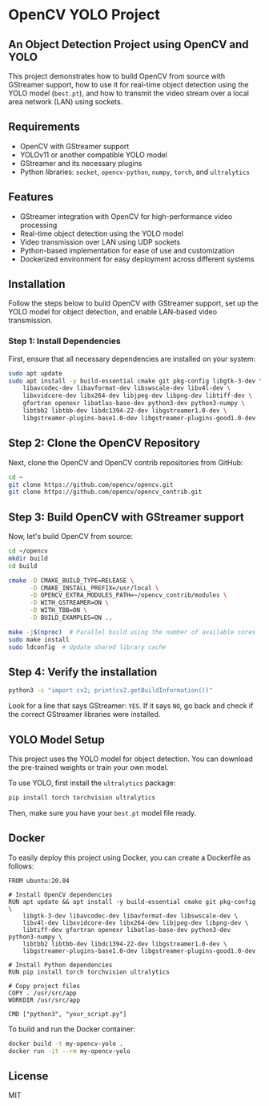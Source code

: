 # OpenCV YOLO Project

## An Object Detection Project using OpenCV and YOLO

This project demonstrates how to build OpenCV from source with GStreamer support, how to use it for real-time object detection using the YOLO model (`best.pt`), and how to transmit the video stream over a local area network (LAN) using sockets.

## Requirements
- OpenCV with GStreamer support
- YOLOv11 or another compatible YOLO model
- GStreamer and its necessary plugins
- Python libraries: `socket`, `opencv-python`, `numpy`, `torch`, and `ultralytics`

## Features
- GStreamer integration with OpenCV for high-performance video processing
- Real-time object detection using the YOLO model
- Video transmission over LAN using UDP sockets
- Python-based implementation for ease of use and customization
- Dockerized environment for easy deployment across different systems

## Installation

Follow the steps below to build OpenCV with GStreamer support, set up the YOLO model for object detection, and enable LAN-based video transmission.

### Step 1: Install Dependencies
First, ensure that all necessary dependencies are installed on your system:

```sh
sudo apt update
sudo apt install -y build-essential cmake git pkg-config libgtk-3-dev \
    libavcodec-dev libavformat-dev libswscale-dev libv4l-dev \
    libxvidcore-dev libx264-dev libjpeg-dev libpng-dev libtiff-dev \
    gfortran openexr libatlas-base-dev python3-dev python3-numpy \
    libtbb2 libtbb-dev libdc1394-22-dev libgstreamer1.0-dev \
    libgstreamer-plugins-base1.0-dev libgstreamer-plugins-good1.0-dev

```

## Step 2: Clone the OpenCV Repository
Next, clone the OpenCV and OpenCV contrib repositories from GitHub:

```sh
cd ~
git clone https://github.com/opencv/opencv.git
git clone https://github.com/opencv/opencv_contrib.git

```

## Step 3: Build OpenCV with GStreamer support
Now, let's build OpenCV from source:


```sh
cd ~/opencv
mkdir build
cd build

cmake -D CMAKE_BUILD_TYPE=RELEASE \
      -D CMAKE_INSTALL_PREFIX=/usr/local \
      -D OPENCV_EXTRA_MODULES_PATH=~/opencv_contrib/modules \
      -D WITH_GSTREAMER=ON \
      -D WITH_TBB=ON \
      -D BUILD_EXAMPLES=ON ..

make -j$(nproc)  # Parallel build using the number of available cores
sudo make install
sudo ldconfig  # Update shared library cache
```

## Step 4: Verify the installation

```sh
python3 -c "import cv2; print(cv2.getBuildInformation())"
```

Look for a line that says GStreamer: `YES`. If it says `NO`, go back and check if the correct GStreamer libraries were installed.

## YOLO Model Setup

This project uses the YOLO model for object detection. You can download the pre-trained weights or train your own model.


To use YOLO, first install the `ultralytics` package:

```sh
pip install torch torchvision ultralytics
```

Then, make sure you have your `best.pt` model file ready.

## Docker

To easily deploy this project using Docker, you can create a Dockerfile as follows:

```
FROM ubuntu:20.04

# Install OpenCV dependencies
RUN apt update && apt install -y build-essential cmake git pkg-config \
    libgtk-3-dev libavcodec-dev libavformat-dev libswscale-dev \
    libv4l-dev libxvidcore-dev libx264-dev libjpeg-dev libpng-dev \
    libtiff-dev gfortran openexr libatlas-base-dev python3-dev python3-numpy \
    libtbb2 libtbb-dev libdc1394-22-dev libgstreamer1.0-dev \
    libgstreamer-plugins-base1.0-dev libgstreamer-plugins-good1.0-dev

# Install Python dependencies
RUN pip install torch torchvision ultralytics

# Copy project files
COPY . /usr/src/app
WORKDIR /usr/src/app

CMD ["python3", "your_script.py"]
```
To build and run the Docker container:

```sh
docker build -t my-opencv-yolo .
docker run -it --rm my-opencv-yolo
```

## License
MIT


